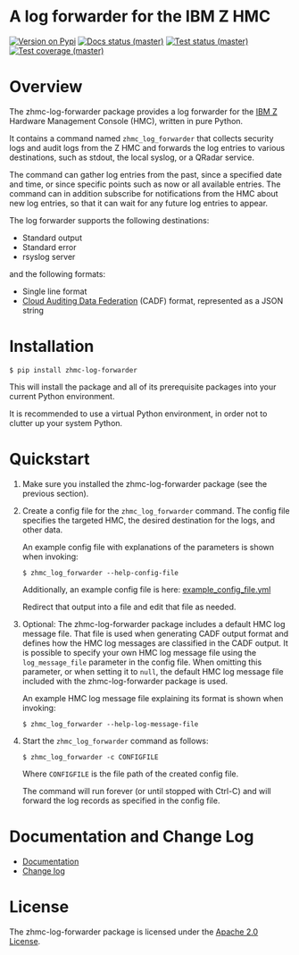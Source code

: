 # A log forwarder for the IBM Z HMC

[![Version on Pypi](https://img.shields.io/pypi/v/zhmc-log-forwarder.svg)](https://pypi.python.org/pypi/zhmc-log-forwarder/)
[![Docs status (master)](https://readthedocs.org/projects/zhmc-log-forwarder/badge/?version=latest)](https://readthedocs.org/projects/zhmc-log-forwarder/builds/)
[![Test status (master)](https://github.com/zhmcclient/zhmc-log-forwarder/actions/workflows/test.yml/badge.svg?branch=master)](https://github.com/zhmcclient/zhmc-log-forwarder/actions/workflows/test.yml?query=branch%3Amaster)
[![Test coverage (master)](https://coveralls.io/repos/github/zhmcclient/zhmc-log-forwarder/badge.svg?branch=master)](https://coveralls.io/github/zhmcclient/zhmc-log-forwarder?branch=master)

# Overview

The zhmc-log-forwarder package provides a log forwarder for the
[IBM Z](https://www.ibm.com/it-infrastructure/z) Hardware Management Console
(HMC), written in pure Python.

It contains a command named `zhmc_log_forwarder` that collects security
logs and audit logs from the Z HMC and forwards the log entries to
various destinations, such as stdout, the local syslog, or a QRadar
service.

The command can gather log entries from the past, since a specified date
and time, or since specific points such as now or all available entries.
The command can in addition subscribe for notifications from the HMC
about new log entries, so that it can wait for any future log entries to
appear.

The log forwarder supports the following destinations:

- Standard output
- Standard error
- rsyslog server

and the following formats:

- Single line format
- [Cloud Auditing Data Federation](https://www.dmtf.org/standards/cadf) (CADF)
  format, represented as a JSON string


# Installation

``` text
$ pip install zhmc-log-forwarder
```

This will install the package and all of its prerequisite packages into
your current Python environment.

It is recommended to use a virtual Python environment, in order not to
clutter up your system Python.

# Quickstart

1.  Make sure you installed the zhmc-log-forwarder package (see the
    previous section).

2.  Create a config file for the `zhmc_log_forwarder` command. The
    config file specifies the targeted HMC, the desired destination for
    the logs, and other data.

    An example config file with explanations of the parameters is shown
    when invoking:

    ``` text
    $ zhmc_log_forwarder --help-config-file
    ```

    Additionally, an example config file is here:
    [example_config_file.yml](https://github.com/zhmcclient/zhmc-log-forwarder/blob/master/example_config_file.yml)

    Redirect that output into a file and edit that file as needed.

3.  Optional: The zhmc-log-forwarder package includes a default HMC log
    message file. That file is used when generating CADF output format
    and defines how the HMC log messages are classified in the CADF
    output. It is possible to specify your own HMC log message file
    using the `log_message_file` parameter in the config file. When
    omitting this parameter, or when setting it to `null`, the default
    HMC log message file included with the zhmc-log-forwarder package is
    used.

    An example HMC log message file explaining its format is shown when
    invoking:

    ``` text
    $ zhmc_log_forwarder --help-log-message-file
    ```

4.  Start the `zhmc_log_forwarder` command as follows:

    ``` text
    $ zhmc_log_forwarder -c CONFIGFILE
    ```

    Where `CONFIGFILE` is the file path of the created config file.

    The command will run forever (or until stopped with Ctrl-C) and will
    forward the log records as specified in the config file.

# Documentation and Change Log

- [Documentation](http://zhmc-log-forwarder.readthedocs.io)
- [Change log](http://zhmc-log-forwarder.readthedocs.io/en/master/changes.html)

# License

The zhmc-log-forwarder package is licensed under the [Apache 2.0
License](https://github.com/zhmcclient/zhmc-log-forwarder/tree/master/LICENSE).
